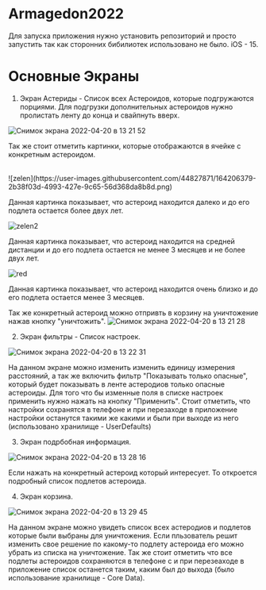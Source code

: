 # Armagedon2022

Для запуска приложения нужно установить репозиторий и просто запустить так как сторонних бибилиотек использовано не было. iOS - 15.

# Основные Экраны

1) Экран Астериды - Список всех Астероидов, которые подгружаются порциями. Для подгрузки дополнительных астероидов нужно пролистать ленту до конца и свайпнуть вверх.

![Снимок экрана 2022-04-20 в 13 21 52](https://user-images.githubusercontent.com/44827871/164208136-d7980c8b-0767-4aad-ab28-ce7c9c15a142.png)

Так же стоит отметить картинки, которые отображаются в ячейке с конкретным астероидом.


</br>
![zelen](https://user-images.githubusercontent.com/44827871/164206379-2b38f03d-4993-427e-9c65-56d368da8b8d.png)

Данная картинка показывает, что астероид находится далеко и до его подлета остается более двух лет.

![zelen2](https://user-images.githubusercontent.com/44827871/164206679-f0a01230-ad67-4de0-8085-b7c5827a5d60.png)

Данная картинка показывает, что астероид находится на средней дистанции и до его подлета остается не менее 3 месяцев и не более двух лет.

![red](https://user-images.githubusercontent.com/44827871/164206779-2cfa5417-7c9f-4930-aad7-eaa16edcfe55.png)

Данная картинка показывает, что астероид находится очень близко и до его подлета остается менее 3 месяцев.

Так же конкретный астероид можно отпривть в корзину на уничтожение нажав кнопку "уничтожить".
![Снимок экрана 2022-04-20 в 13 21 28](https://user-images.githubusercontent.com/44827871/164207890-8aa7f00a-970a-4cb0-9c10-b6b6affadbc5.png)


2) Экран фильтры - Список настроек.

![Снимок экрана 2022-04-20 в 13 22 31](https://user-images.githubusercontent.com/44827871/164208534-46861d35-1c39-4ab0-8e31-b2defee68615.png)

На данном экране можно изменить изменить единицу измерения расстояний, а так же включить фильтр "Показывать только опасные", который будет показывать в ленте астеродиов только опасные астероиды. Для того что бы изменные поля в списке настроек применить нужно нажать на кнопку "Применить". Стоит отметить, что настройки сохранятся в телефоне и при перезаходе в приложение настройки останутся такими же какими и были при выходе из него (использовано хранилище - UserDefaults)

3) Экран подрбобная информация.

![Снимок экрана 2022-04-20 в 13 28 16](https://user-images.githubusercontent.com/44827871/164211599-d906ac4a-fa9e-4777-8f80-364d7524091b.png)

Если нажать на конкретный астероид который интересует. То откроется подробный список подлетов астероида.

4) Экран корзина.

![Снимок экрана 2022-04-20 в 13 29 45](https://user-images.githubusercontent.com/44827871/164211872-47c08208-6eba-461f-bb02-9b7cfc6bc1ca.png)

На данном экране можно увидеть список всех астеродиов и подлетов которые были выбраны для уничтожения. Если пльзователь решит изменить свое решение по какому-то подлету астероида его можно убрать из списка на уничтожение. Так же стоит отметить что все подлеты астероидов сохраняются в телефоне с и при перезеаходе в приложение список останется таким, каким был до выхода (было использование хранилище - Core Data).












